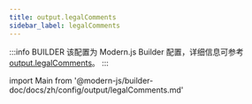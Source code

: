```yaml
---
title: output.legalComments
sidebar_label: legalComments
---
```


:::info BUILDER
该配置为 Modern.js Builder 配置，详细信息可参考 [output.legalComments](https://modernjs.dev/builder/api/config-output.html#output-legalcomments)。
:::

import Main from '@modern-js/builder-doc/docs/zh/config/output/legalComments.md'

<Main />
